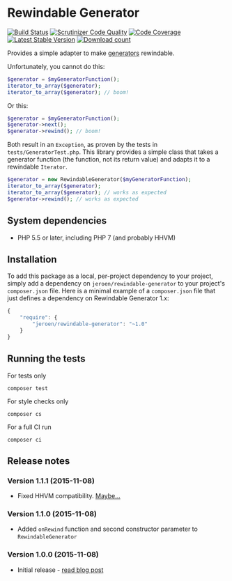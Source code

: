 # Rewindable Generator

[![Build Status](https://secure.travis-ci.org/JeroenDeDauw/RewindableGenerator.png?branch=master)](http://travis-ci.org/JeroenDeDauw/RewindableGenerator)
[![Scrutinizer Code Quality](https://scrutinizer-ci.com/g/JeroenDeDauw/RewindableGenerator/badges/quality-score.png?b=master)](https://scrutinizer-ci.com/g/JeroenDeDauw/RewindableGenerator/?branch=master)
[![Code Coverage](https://scrutinizer-ci.com/g/JeroenDeDauw/RewindableGenerator/badges/coverage.png?b=master)](https://scrutinizer-ci.com/g/JeroenDeDauw/RewindableGenerator/?branch=master)
[![Latest Stable Version](https://poser.pugx.org/jeroen/rewindable-generator/version.png)](https://packagist.org/packages/jeroen/rewindable-generator)
[![Download count](https://poser.pugx.org/jeroen/rewindable-generator/d/total.png)](https://packagist.org/packages/jeroen/rewindable-generator)

Provides a simple adapter to make [generators](http://php.net/manual/en/language.generators.overview.php) rewindable.

Unfortunately, you cannot do this:

```php
$generator = $myGeneratorFunction();
iterator_to_array($generator);
iterator_to_array($generator); // boom!
```

Or this:

```php
$generator = $myGeneratorFunction();
$generator->next();
$generator->rewind(); // boom!
```

Both result in an `Exception`, as proven by the tests in `tests/GeneratorTest.php`. This library provides
a simple class that takes a generator function (the function, not its return value) and adapts it to
a rewindable `Iterator`.

```php
$generator = new RewindableGenerator($myGeneratorFunction);
iterator_to_array($generator);
iterator_to_array($generator); // works as expected
$generator->rewind(); // works as expected
```

## System dependencies

* PHP 5.5 or later, including PHP 7 (and probably HHVM)

## Installation

To add this package as a local, per-project dependency to your project, simply add a
dependency on `jeroen/rewindable-generator` to your project's `composer.json` file.
Here is a minimal example of a `composer.json` file that just defines a dependency on
Rewindable Generator 1.x:

```js
{
    "require": {
        "jeroen/rewindable-generator": "~1.0"
    }
}
```

## Running the tests

For tests only

    composer test

For style checks only

	composer cs

For a full CI run

	composer ci

## Release notes

### Version 1.1.1 (2015-11-08)

* Fixed HHVM compatibility. [Maybe...](https://github.com/facebook/hhvm/issues/1871)

### Version 1.1.0 (2015-11-08)

* Added `onRewind` function and second constructor parameter to `RewindableGenerator`

### Version 1.0.0 (2015-11-08)

* Initial release - [read blog post](http://www.bn2vs.com/blog/2015/11/08/rewindable-php-generators/)
